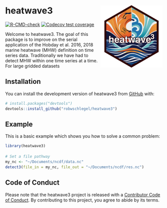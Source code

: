 
# heatwave3 <img src="logo.png" width=200 align="right" />

<!-- badges: start -->
[![R-CMD-check](https://github.com/robwschlegel/heatwave3/actions/workflows/R-CMD-check.yaml/badge.svg)](https://github.com/robwschlegel/heatwave3/actions/workflows/R-CMD-check.yaml)
[![Codecov test coverage](https://codecov.io/gh/robwschlegel/heatwave3/branch/main/graph/badge.svg)](https://app.codecov.io/gh/robwschlegel/heatwave3?branch=main)
<!-- badges: end -->

Welcome to heatwave3. The goal of this package is to improve on the serial application of the Hobday et al. 2016, 2018 marine heatwave (MHW) definition on time series data. Traditionally we have had to detect MHW within one time series at a time. For large gridded datasets 

## Installation

You can install the development version of heatwave3 from [GitHub](https://github.com/) with:

``` r
# install.packages("devtools")
devtools::install_github("robwschlegel/heatwave3")
```

## Example

This is a basic example which shows you how to solve a common problem:

``` r
library(heatwave3)

# Set a file pathway
my_nc <- "~/Documents/ncdf/data.nc"
detect3(file_in = my_nc, file_out = "~/Documents/ncdf/res.nc")
```

## Code of Conduct

Please note that the heatwave3 project is released with a [Contributor Code of Conduct](https://contributor-covenant.org/version/2/1/CODE_OF_CONDUCT.html). By contributing to this project, you agree to abide by its terms.

